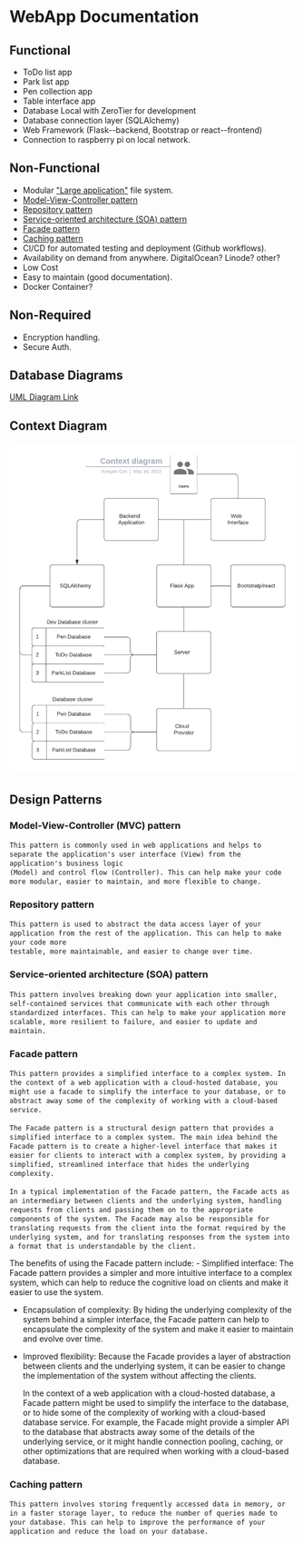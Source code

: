 # WebApp Documentation

## Functional

* ToDo list app
* Park list app
* Pen collection app
* Table interface app
* Database Local with ZeroTier for development
* Database connection layer (SQLAlchemy)
* Web Framework (Flask--backend, Bootstrap or react--frontend)
* Connection to raspberry pi on local network.

## Non-Functional

* Modular ["Large application"](https://www.digitalocean.com/community/tutorials/how-to-structure-large-flask-applications#structuring-the-application-directory) file system.
* [Model-View-Controller pattern](#model-view-controller-(mvc)-pattern:)
* [Repository pattern](#repository-pattern:)
* [Service-oriented architecture (SOA) pattern](#service-oriented-architecture-(soa)-pattern:)
* [Facade pattern](#facade-pattern:)
* [Caching pattern](#caching-pattern:)
* CI/CD for automated testing and deployment (Github workflows).
* Availability on demand from anywhere. DigitalOcean? Linode? other?
* Low Cost
* Easy to maintain (good documentation).
* Docker Container?

## Non-Required

* Encryption handling.
* Secure Auth.

## Database Diagrams

[UML Diagram Link](https://github.com/users/Keegan2021/projects/3/views/1?pane=issue&itemId=25184888)

## Context Diagram

![Context Diagram](Diagrams/Context%20diagram.png)

## Design Patterns

### Model-View-Controller (MVC) pattern

    This pattern is commonly used in web applications and helps to separate the application's user interface (View) from the application's business logic
    (Model) and control flow (Controller). This can help make your code more modular, easier to maintain, and more flexible to change.

### Repository pattern

    This pattern is used to abstract the data access layer of your application from the rest of the application. This can help to make your code more 
    testable, more maintainable, and easier to change over time.

### Service-oriented architecture (SOA) pattern

    This pattern involves breaking down your application into smaller, self-contained services that communicate with each other through standardized interfaces. This can help to make your application more scalable, more resilient to failure, and easier to update and maintain.

### Facade pattern

    This pattern provides a simplified interface to a complex system. In the context of a web application with a cloud-hosted database, you might use a facade to simplify the interface to your database, or to abstract away some of the complexity of working with a cloud-based service.

    The Facade pattern is a structural design pattern that provides a simplified interface to a complex system. The main idea behind the Facade pattern is to create a higher-level interface that makes it easier for clients to interact with a complex system, by providing a simplified, streamlined interface that hides the underlying complexity.

    In a typical implementation of the Facade pattern, the Facade acts as an intermediary between clients and the underlying system, handling requests from clients and passing them on to the appropriate components of the system. The Facade may also be responsible for translating requests from the client into the format required by the underlying system, and for translating responses from the system into a format that is understandable by the client.

The benefits of using the Facade pattern include:
    - Simplified interface: The Facade pattern provides a simpler and more intuitive interface to a complex system, which can help to reduce the cognitive load on clients and make it easier to use the system.

* Encapsulation of complexity: By hiding the underlying complexity of the system behind a simpler interface, the Facade pattern can help to encapsulate the complexity of the system and make it easier to maintain and evolve over time.
* Improved flexibility: Because the Facade provides a layer of abstraction between clients and the underlying system, it can be easier to change the implementation of the system without affecting the clients.

    In the context of a web application with a cloud-hosted database, a Facade pattern might be used to simplify the interface to the database, or to hide some of the complexity of working with a cloud-based database service. For example, the Facade might provide a simpler API to the database that abstracts away some of the details of the underlying service, or it might handle connection pooling, caching, or other optimizations that are required when working with a cloud-based database.

### Caching pattern

    This pattern involves storing frequently accessed data in memory, or in a faster storage layer, to reduce the number of queries made to your database. This can help to improve the performance of your application and reduce the load on your database.
